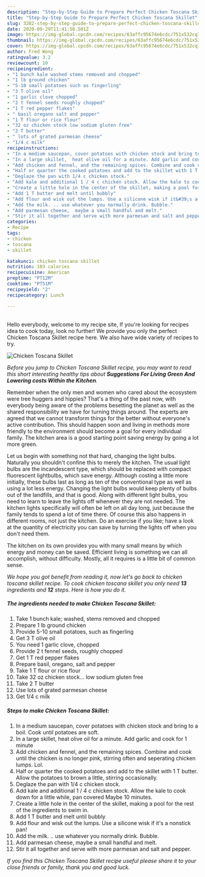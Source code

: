 ```yaml
---
description: "Step-by-Step Guide to Prepare Perfect Chicken Toscana Skillet"
title: "Step-by-Step Guide to Prepare Perfect Chicken Toscana Skillet"
slug: 3282-step-by-step-guide-to-prepare-perfect-chicken-toscana-skillet
date: 2020-09-29T11:41:58.501Z
image: https://img-global.cpcdn.com/recipes/63affc95674e6cdc/751x532cq70/chicken-toscana-skillet-recipe-main-photo.jpg
thumbnail: https://img-global.cpcdn.com/recipes/63affc95674e6cdc/751x532cq70/chicken-toscana-skillet-recipe-main-photo.jpg
cover: https://img-global.cpcdn.com/recipes/63affc95674e6cdc/751x532cq70/chicken-toscana-skillet-recipe-main-photo.jpg
author: Fred Wong
ratingvalue: 3.2
reviewcount: 10
recipeingredient:
- "1 bunch kale washed stems removed and chopped"
- "1 lb ground chicken"
- "5-10 small potatoes such as fingerling"
- "3 T olive oil"
- "1 garlic clove chopped"
- "2 t fennel seeds roughly chopped"
- "1 T red pepper flakes"
- " basil oregano salt and pepper"
- "1 T flour or rice flour"
- "32 oz chicken stock low sodium gluten free"
- "2 T butter"
- " lots of grated parmesan cheese"
- "1/4 c milk"
recipeinstructions:
- "In a medium saucepan, cover potatoes with chicken stock and bring to a boil. Cook until potatoes are soft."
- "In a large skillet,  heat olive oil for a minute. Add garlic and cook for 1 minute"
- "Add chicken and fennel, and the remaining spices. Combine and cook until the chicken is no longer pink,  stirring often  and seperating chicken lumps. Lol."
- "Half or quarter the cooked potatoes and add to the skillet with 1 T butter. Allow the potatoes to brown a little, stirring occasionally."
- "Deglaze the pan with 1/4 c chicken stock."
- "Add kale and additional 1 / 4 c chicken stock. Allow the kale to cook down for a little while, pan covered  Maybe 10 minutes."
- "Create a little hole in the center of the skillet, making a pool for the rest of the ingredients to swim in."
- "Add 1 T butter and melt until bubbly"
- "Add flour and wisk out the lumps. Use a silicone wisk if it&#39;s a nonstick pan!"
- "Add the milk. .. use whatever you normally drink. Bubble."
- "Add parmesan cheese,  maybe a small handful and melt."
- "Stir it all together and serve with more parmesan and salt and pepper."
categories:
- Recipe
tags:
- chicken
- toscana
- skillet

katakunci: chicken toscana skillet 
nutrition: 103 calories
recipecuisine: American
preptime: "PT12M"
cooktime: "PT51M"
recipeyield: "2"
recipecategory: Lunch

---
```

<br>
Hello everybody, welcome to my recipe site, If you're looking for recipes idea to cook today, look no further! We provide you only the perfect Chicken Toscana Skillet recipe here. We also have wide variety of recipes to try.
<br>


![Chicken Toscana Skillet](https://img-global.cpcdn.com/recipes/63affc95674e6cdc/751x532cq70/chicken-toscana-skillet-recipe-main-photo.jpg)

<i>Before you jump to Chicken Toscana Skillet recipe, you may want to read this short interesting healthy tips about 
<strong>Suggestions For Living Green And Lowering costs Within the Kitchen</strong>.</i>
</br>

Remember when the only men and women who cared about the ecosystem were tree huggers and hippies? That's a thing of the past now, with everybody being aware of the problems besetting the planet as well as the shared responsibility we have for turning things around. The experts are agreed that we cannot transform things for the better without everyone's active contribution. This should happen soon and living in methods more friendly to the environment should become a goal for every individual family. The kitchen area is a good starting point saving energy by going a lot more green.

Let us begin with something not that hard, changing the light bulbs. Naturally you shouldn't confine this to merely the kitchen. The usual light bulbs are the incandescent type, which should be replaced with compact fluorescent lightbulbs, which save energy. Although costing a little more initially, these bulbs last as long as ten of the conventional type as well as using a lot less energy. Changing the light bulbs would keep plenty of bulbs out of the landfills, and that is good. Along with different light bulbs, you need to learn to leave the lights off whenever they are not needed. The kitchen lights specifically will often be left on all day long, just because the family tends to spend a lot of time there. Of course this also happens in different rooms, not just the kitchen. Do an exercise if you like; have a look at the quantity of electricity you can save by turning the lights off when you don't need them.

The kitchen on its own provides you with many small means by which energy and money can be saved. Efficient living is something we can all accomplish, without difficulty. Mostly, all it requires is a little bit of common sense.


<i>We hope you got benefit from reading it, now let's go back to chicken toscana skillet recipe. To cook chicken toscana skillet you only need <strong>13</strong> ingredients and <strong>12</strong> steps. Here is how you do it.
</i>

##### The ingredients needed to make Chicken Toscana Skillet:

1. Take 1 bunch kale; washed, stems removed and chopped
1. Prepare 1 lb ground chicken
1. Provide 5-10 small potatoes, such as fingerling
1. Get 3 T olive oil
1. You need 1 garlic clove, chopped
1. Provide 2 t fennel seeds, roughly chopped
1. Get 1 T red pepper flakes
1. Prepare  basil, oregano, salt and pepper
1. Take 1 T flour or rice flour
1. Take 32 oz chicken stock... low sodium gluten free
1. Take 2 T butter
1. Use  lots of grated parmesan cheese
1. Get 1/4 c milk


##### Steps to make Chicken Toscana Skillet:

1. In a medium saucepan, cover potatoes with chicken stock and bring to a boil. Cook until potatoes are soft.
1. In a large skillet,  heat olive oil for a minute. Add garlic and cook for 1 minute
1. Add chicken and fennel, and the remaining spices. Combine and cook until the chicken is no longer pink,  stirring often  and seperating chicken lumps. Lol.
1. Half or quarter the cooked potatoes and add to the skillet with 1 T butter. Allow the potatoes to brown a little, stirring occasionally.
1. Deglaze the pan with 1/4 c chicken stock.
1. Add kale and additional 1 / 4 c chicken stock. Allow the kale to cook down for a little while, pan covered  Maybe 10 minutes.
1. Create a little hole in the center of the skillet, making a pool for the rest of the ingredients to swim in.
1. Add 1 T butter and melt until bubbly
1. Add flour and wisk out the lumps. Use a silicone wisk if it&#39;s a nonstick pan!
1. Add the milk. .. use whatever you normally drink. Bubble.
1. Add parmesan cheese,  maybe a small handful and melt.
1. Stir it all together and serve with more parmesan and salt and pepper.


<i>If you find this Chicken Toscana Skillet recipe useful please share it to your close friends or family, thank you and good luck.</i>

